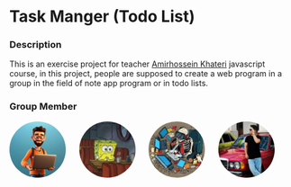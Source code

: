 # Task Manger (Todo List)
### Description
This is an exercise project for teacher [Amirhossein Khateri](https://ir.linkedin.com/in/amirhosseinkhateri) javascript course, in this project, people are supposed to create a web program in a group in the field of note app program or in todo lists.

### Group Member
<a href="" ><img id="https://github.com/amirhossein-github" src="./src/assets/images/amirhosseinI.jpg" alt="" width="100px" style="border-radius: 50px"></a>&nbsp;&nbsp;&nbsp;&nbsp;&nbsp;
<a href="" ><img id="https://github.com/pryntl" src="./src/assets/images/paryan.jpg" alt="" width="100px" style="border-radius: 50px"></a>&nbsp;&nbsp;&nbsp;&nbsp;&nbsp;
<a href="https://github.com/Rezaslm0" ><img src="./src/assets/images/reza.jpg" alt="" width="100px" style="border-radius: 50px"></a>&nbsp;&nbsp;&nbsp;&nbsp;&nbsp;
<a href="https://github.com/AmirHosseinKeshavarzDEV" ><img id="amirhosseinK" src="./src/assets/images/amirhosseinK.jpg" alt="" width="100px" style="border-radius: 50px"></a>